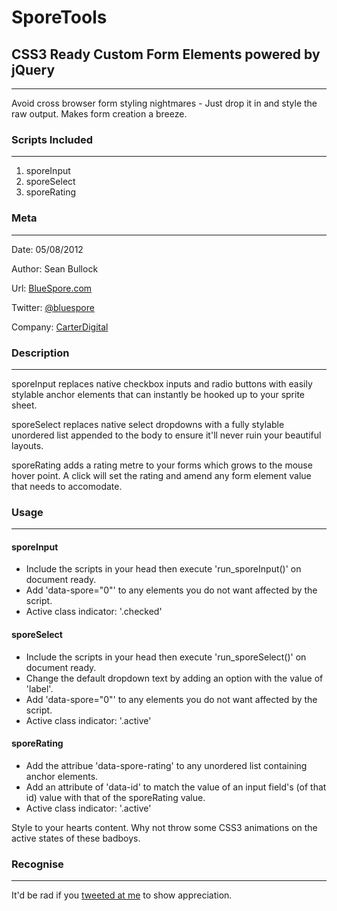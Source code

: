# SporeTools
## CSS3 Ready Custom Form Elements powered by jQuery

----------------------
Avoid cross browser form styling nightmares - Just drop it in and style the raw output. Makes form creation a breeze.


### Scripts Included
----------        
1. sporeInput
2. sporeSelect
3. sporeRating



### Meta
----------
Date:			05/08/2012

Author:			Sean Bullock

Url:			[BlueSpore.com](http://bluespore.com)               

Twitter:		[@bluespore](http://twitter.com/bluespore)

Company:		[CarterDigital](http://carterdigital.com.au/)



### Description
----------
sporeInput replaces native checkbox inputs and radio buttons with easily stylable anchor elements that can instantly be hooked up to your sprite sheet.


sporeSelect replaces native select dropdowns with a fully stylable unordered list appended to the body to ensure it'll never ruin your beautiful layouts.

sporeRating adds a rating metre to your forms which grows to the mouse hover point. A click will set the rating and amend any form element value that needs to accomodate.



### Usage
----------

#### sporeInput
* Include the scripts in your head then execute 'run_sporeInput()' on document ready.
* Add 'data-spore="0"' to any elements you do not want affected by the script.
* Active class indicator: '.checked'

#### sporeSelect
* Include the scripts in your head then execute 'run_sporeSelect()' on document ready.
* Change the default dropdown text by adding an option with the value of 'label'.
* Add 'data-spore="0"' to any elements you do not want affected by the script.
* Active class indicator: '.active'

#### sporeRating
* Add the attribue 'data-spore-rating' to any unordered list containing anchor elements.
* Add an attribute of 'data-id' to match the value of an input field's (of that id) value with that of the sporeRating value.
* Active class indicator: '.active'

Style to your hearts content. Why not throw some CSS3 animations on the active states of these badboys.



### Recognise
----------
It'd be rad if you [tweeted at me](http://twitter.com/bluespore) to show appreciation.